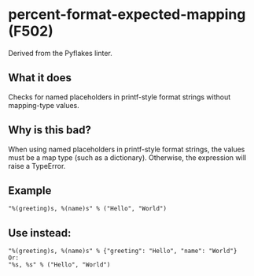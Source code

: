 # percent-format-expected-mapping (F502)
Derived from the Pyflakes linter.
## What it does
Checks for named placeholders in printf-style format strings without
mapping-type values.
## Why is this bad?
When using named placeholders in printf-style format strings, the values
must be a map type (such as a dictionary). Otherwise, the expression will
raise a TypeError.
## Example
```
"%(greeting)s, %(name)s" % ("Hello", "World")
```
## Use instead:
```
"%(greeting)s, %(name)s" % {"greeting": "Hello", "name": "World"}
Or:
"%s, %s" % ("Hello", "World")
```